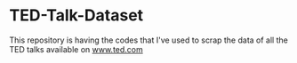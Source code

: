 # TED-Talk-Dataset
This repository is having the codes that I've used to scrap the data of all the TED talks available on www.ted.com
